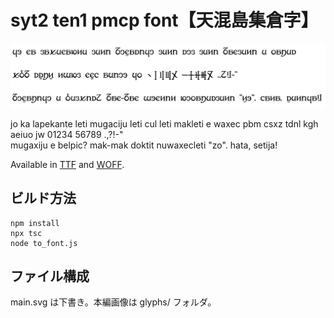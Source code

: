 # syt2 ten1 pmcp font【天混島集倉字】

![](./sample.png)

jo ka lapekante leti mugaciju leti cul leti makleti e waxec
pbm csxz tdnl kgh aeiuo jw 01234 56789 .,?!-"  
mugaxiju e belpic? mak-mak doktit nuwaxecleti "zo". hata, setija!

Available in [TTF](https://github.com/tamoto-0x0/syt2_ten1_pmcp_font/blob/master/fonts/syt2ten1.ttf) and [WOFF](https://github.com/tamoto-0x0/syt2_ten1_pmcp_font/blob/master/fonts/syt2ten1.woff).

## ビルド方法

```shell
npm install
npx tsc
node to_font.js
```

## ファイル構成

main.svg は下書き。本編画像は glyphs/ フォルダ。
